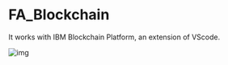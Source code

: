 # FA_Blockchain

It works with IBM Blockchain Platform, an extension of VScode.


![img](https://developer.ibm.com/developer/default/patterns/track-donations-blockchain/images/arch-blockchain-global-citizen.png)
